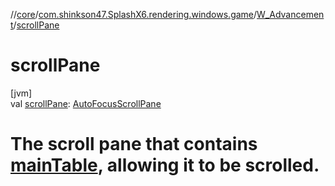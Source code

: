 //[core](../../../index.md)/[com.shinkson47.SplashX6.rendering.windows.game](../index.md)/[W_Advancement](index.md)/[scrollPane](scroll-pane.md)

# scrollPane

[jvm]\
val [scrollPane](scroll-pane.md): [AutoFocusScrollPane](../../com.shinkson47.SplashX6.rendering.ui/-auto-focus-scroll-pane/index.md)

# The scroll pane that contains [mainTable](main-table.md), allowing it to be scrolled.
